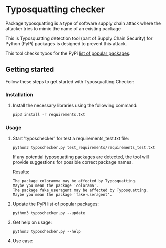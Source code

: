 # Typosquatting checker

Package typosquatting is a type of software supply chain attack where the attacker tries to mimic the name of an existing package

This is Typosquatting detection tool (part of Supply Chain Security) for Python (PyPi) packages is designed to prevent this attack. 

This tool checks typos for the PyPi [list of popular packages](https://hugovk.github.io/top-pypi-packages/).

## Getting started

Follow these steps to get started with Typosquatting Checker:

### Installation

1. Install the necessary libraries using the following command:

    ```
    pip3 install -r requirements.txt
    ```

### Usage

1. Start 'typoschecker' for test a requirements_test.txt file:

   ```
   python3 typoschecker.py test_requirements/requirements_test.txt 
   ```
   If any potential typosquatting packages are detected, the tool will provide suggestions for possible correct package names.
   
   Results: <br/>
   ```
   The package coloramma may be affected by Typosquatting.
   Maybe you mean the package 'colorama'.
   The package fake_useragent may be affected by Typosquatting.
   Maybe you mean the package 'fake-useragent'.
   ```

2. Update the PyPi list of popular packages:

   ```
   python3 typoschecker.py --update 
   ```
   
3. Get help on usage:

    ```
    python3 typoschecker.py --help
    ```
4. Use case:
